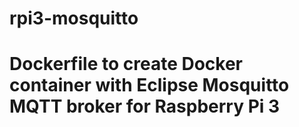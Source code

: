 # rpi3-mosquitto
# Dockerfile to create Docker container with Eclipse Mosquitto MQTT broker for Raspberry Pi 3
